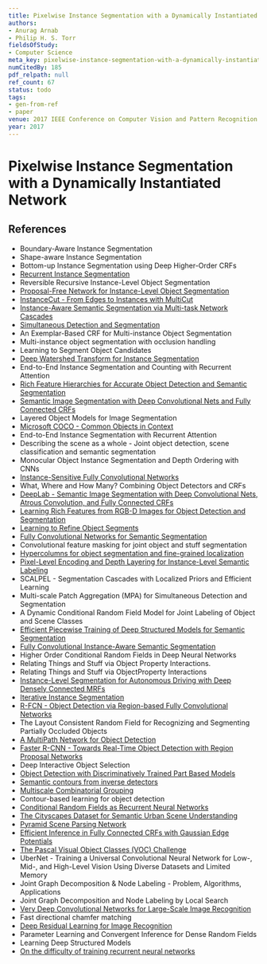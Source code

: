 ```yaml
---
title: Pixelwise Instance Segmentation with a Dynamically Instantiated Network
authors:
- Anurag Arnab
- Philip H. S. Torr
fieldsOfStudy:
- Computer Science
meta_key: pixelwise-instance-segmentation-with-a-dynamically-instantiated-network
numCitedBy: 185
pdf_relpath: null
ref_count: 67
status: todo
tags:
- gen-from-ref
- paper
venue: 2017 IEEE Conference on Computer Vision and Pattern Recognition (CVPR)
year: 2017
---
```


# Pixelwise Instance Segmentation with a Dynamically Instantiated Network

## References

- Boundary-Aware Instance Segmentation
- Shape-aware Instance Segmentation
- Bottom-up Instance Segmentation using Deep Higher-Order CRFs
- [Recurrent Instance Segmentation](./recurrent-instance-segmentation.md)
- Reversible Recursive Instance-Level Object Segmentation
- [Proposal-Free Network for Instance-Level Object Segmentation](./proposal-free-network-for-instance-level-object-segmentation.md)
- [InstanceCut - From Edges to Instances with MultiCut](./instancecut-from-edges-to-instances-with-multicut.md)
- [Instance-Aware Semantic Segmentation via Multi-task Network Cascades](./instance-aware-semantic-segmentation-via-multi-task-network-cascades.md)
- [Simultaneous Detection and Segmentation](./simultaneous-detection-and-segmentation.md)
- An Exemplar-Based CRF for Multi-instance Object Segmentation
- Multi-instance object segmentation with occlusion handling
- Learning to Segment Object Candidates
- [Deep Watershed Transform for Instance Segmentation](./deep-watershed-transform-for-instance-segmentation.md)
- End-to-End Instance Segmentation and Counting with Recurrent Attention
- [Rich Feature Hierarchies for Accurate Object Detection and Semantic Segmentation](./rich-feature-hierarchies-for-accurate-object-detection-and-semantic-segmentation.md)
- [Semantic Image Segmentation with Deep Convolutional Nets and Fully Connected CRFs](./semantic-image-segmentation-with-deep-convolutional-nets-and-fully-connected-crfs.md)
- Layered Object Models for Image Segmentation
- [Microsoft COCO - Common Objects in Context](./microsoft-coco-common-objects-in-context.md)
- End-to-End Instance Segmentation with Recurrent Attention
- Describing the scene as a whole - Joint object detection, scene classification and semantic segmentation
- Monocular Object Instance Segmentation and Depth Ordering with CNNs
- [Instance-Sensitive Fully Convolutional Networks](./instance-sensitive-fully-convolutional-networks.md)
- What, Where and How Many? Combining Object Detectors and CRFs
- [DeepLab - Semantic Image Segmentation with Deep Convolutional Nets, Atrous Convolution, and Fully Connected CRFs](./deeplab-semantic-image-segmentation-with-deep-convolutional-nets-atrous-convolution-and-fully-connected-crfs.md)
- [Learning Rich Features from RGB-D Images for Object Detection and Segmentation](./learning-rich-features-from-rgb-d-images-for-object-detection-and-segmentation.md)
- [Learning to Refine Object Segments](./learning-to-refine-object-segments.md)
- [Fully Convolutional Networks for Semantic Segmentation](./fully-convolutional-networks-for-semantic-segmentation.md)
- Convolutional feature masking for joint object and stuff segmentation
- [Hypercolumns for object segmentation and fine-grained localization](./hypercolumns-for-object-segmentation-and-fine-grained-localization.md)
- [Pixel-Level Encoding and Depth Layering for Instance-Level Semantic Labeling](./pixel-level-encoding-and-depth-layering-for-instance-level-semantic-labeling.md)
- SCALPEL - Segmentation Cascades with Localized Priors and Efficient Learning
- Multi-scale Patch Aggregation (MPA) for Simultaneous Detection and Segmentation
- A Dynamic Conditional Random Field Model for Joint Labeling of Object and Scene Classes
- [Efficient Piecewise Training of Deep Structured Models for Semantic Segmentation](./efficient-piecewise-training-of-deep-structured-models-for-semantic-segmentation.md)
- [Fully Convolutional Instance-Aware Semantic Segmentation](./fully-convolutional-instance-aware-semantic-segmentation.md)
- Higher Order Conditional Random Fields in Deep Neural Networks
- Relating Things and Stuff via Object Property Interactions.
- Relating Things and Stuff via ObjectProperty Interactions
- [Instance-Level Segmentation for Autonomous Driving with Deep Densely Connected MRFs](./instance-level-segmentation-for-autonomous-driving-with-deep-densely-connected-mrfs.md)
- [Iterative Instance Segmentation](./iterative-instance-segmentation.md)
- [R-FCN - Object Detection via Region-based Fully Convolutional Networks](./r-fcn-object-detection-via-region-based-fully-convolutional-networks.md)
- The Layout Consistent Random Field for Recognizing and Segmenting Partially Occluded Objects
- [A MultiPath Network for Object Detection](./a-multipath-network-for-object-detection.md)
- [Faster R-CNN - Towards Real-Time Object Detection with Region Proposal Networks](./faster-r-cnn-towards-real-time-object-detection-with-region-proposal-networks.md)
- Deep Interactive Object Selection
- [Object Detection with Discriminatively Trained Part Based Models](./object-detection-with-discriminatively-trained-part-based-models.md)
- [Semantic contours from inverse detectors](./semantic-contours-from-inverse-detectors.md)
- [Multiscale Combinatorial Grouping](./multiscale-combinatorial-grouping.md)
- Contour-based learning for object detection
- [Conditional Random Fields as Recurrent Neural Networks](./conditional-random-fields-as-recurrent-neural-networks.md)
- [The Cityscapes Dataset for Semantic Urban Scene Understanding](./the-cityscapes-dataset-for-semantic-urban-scene-understanding.md)
- [Pyramid Scene Parsing Network](./pyramid-scene-parsing-network.md)
- [Efficient Inference in Fully Connected CRFs with Gaussian Edge Potentials](./efficient-inference-in-fully-connected-crfs-with-gaussian-edge-potentials.md)
- [The Pascal Visual Object Classes (VOC) Challenge](./the-pascal-visual-object-classes-voc-challenge.md)
- UberNet - Training a Universal Convolutional Neural Network for Low-, Mid-, and High-Level Vision Using Diverse Datasets and Limited Memory
- Joint Graph Decomposition & Node Labeling - Problem, Algorithms, Applications
- Joint Graph Decomposition and Node Labeling by Local Search
- [Very Deep Convolutional Networks for Large-Scale Image Recognition](./very-deep-convolutional-networks-for-large-scale-image-recognition.md)
- Fast directional chamfer matching
- [Deep Residual Learning for Image Recognition](./deep-residual-learning-for-image-recognition.md)
- Parameter Learning and Convergent Inference for Dense Random Fields
- Learning Deep Structured Models
- [On the difficulty of training recurrent neural networks](./on-the-difficulty-of-training-recurrent-neural-networks.md)
